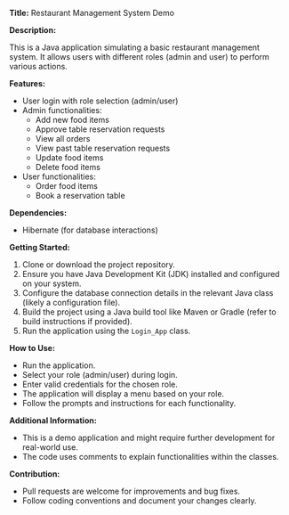 **Title:** Restaurant Management System Demo

**Description:**

This is a Java application simulating a basic restaurant management system. It allows users with different roles (admin and user) to perform various actions.

**Features:**

* User login with role selection (admin/user)
* Admin functionalities:
    * Add new food items
    * Approve table reservation requests
    * View all orders
    * View past table reservation requests
    * Update food items
    * Delete food items
* User functionalities:
    * Order food items
    * Book a reservation table

**Dependencies:**

* Hibernate (for database interactions)

**Getting Started:**

1. Clone or download the project repository.
2. Ensure you have Java Development Kit (JDK) installed and configured on your system.
3. Configure the database connection details in the relevant Java class (likely a configuration file).
4. Build the project using a Java build tool like Maven or Gradle (refer to build instructions if provided).
5. Run the application using the `Login_App` class.

**How to Use:**

* Run the application.
* Select your role (admin/user) during login.
* Enter valid credentials for the chosen role.
* The application will display a menu based on your role.
* Follow the prompts and instructions for each functionality.

**Additional Information:**

* This is a demo application and might require further development for real-world use.
* The code uses comments to explain functionalities within the classes.

**Contribution:**

* Pull requests are welcome for improvements and bug fixes.
* Follow coding conventions and document your changes clearly.
